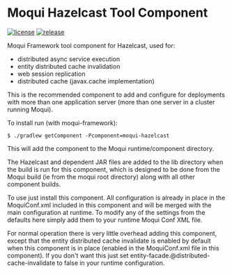 # Moqui Hazelcast Tool Component

[![license](http://img.shields.io/badge/license-CC0%201.0%20Universal-blue.svg)](https://github.com/moqui/moqui-hazelcast/blob/master/LICENSE.md)
[![release](http://img.shields.io/github/release/moqui/moqui-hazelcast.svg)](https://github.com/moqui/moqui-hazelcast/releases)

Moqui Framework tool component for Hazelcast, used for:

- distributed async service execution
- entity distributed cache invalidation
- web session replication
- distributed cache (javax.cache implementation)

This is the recommended component to add and configure for deployments with more than one application server (more than
one server in a cluster running Moqui).

To install run (with moqui-framework):

    $ ./gradlew getComponent -Pcomponent=moqui-hazelcast

This will add the component to the Moqui runtime/component directory. 

The Hazelcast and dependent JAR files are added to the lib directory when the build is run for this component, which is
designed to be done from the Moqui build (ie from the moqui root directory) along with all other component builds. 

To use just install this component. All configuration is already in place in the MoquiConf.xml included in this 
component and will be merged with the main configuration at runtime. To modify any of the settings from the defaults 
here simply add them to your runtime Moqui Conf XML file.

For normal operation there is very little overhead adding this component, except that the entity distributed cache 
invalidate is enabled by default when this component is in place (enabled in the MoquiConf.xml file in this component). 
If you don't want this just set entity-facade.@distributed-cache-invalidate to false in your runtime configuration.

